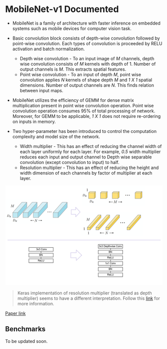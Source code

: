 # MobileNet-v1 Documented

* MobileNet is a family of architecture with faster inference on embedded systems
such as mobile devices for computer vision task.
* Basic convolution block consists of depth-wise convolution followed by point-wise
convolution. Each types of convolution is proceeded by RELU activation and batch normalization.

  * Depth wise convolution - To an input image of *M* channels, depth wise convolution consists
  of *M* kernels with depth of 1. Number of output channels is *M*. This extracts spatial features.
  * Point wise convolution - To an input of depth *M*, point wise convolution applies *N* kernels
  of shape depth *M* and *1 X 1* spatial dimensions. Number of output channels are *N*. This finds
  relation between input maps.


* MobileNet utilizes the efficiency of GEMM for dense matrix multiplication present in point wise
convolution operation. Point wise convolution operation consumes 95% of total processing of
network. Moreover, for GEMM to be applicable, *1 X 1* does not require re-ordering on inputs in memory.

* Two hyper-parameter has been introduced to control the computation complexity and model size of the
network.
  - Width multiplier - This has an effect of reducing the channel width of each layer uniformly for
  each layer. For example, *0.5* width multiplier reduces each input and output channel to Depth
  wise separable convolution (except convolution to input) to half.
  - Resolution multiplier - This has an effect of reducing the height and width dimension of each
  channels by factor of multiplier at each layer.

![mobilenet][mobilenet]

>Keras implementation of resolution multiplier (translated as depth multiplier) seems to have a different interpretation.
> Follow this [link](https://stats.stackexchange.com/questions/327410/keras-implementation-of-resolution-multiplier-or-depth-multiplier-in-mobilenet) for more information.

[Paper link](https://arxiv.org/pdf/1704.04861.pdf)

## Benchmarks

To be updated soon.

[mobilenet]: ../../res/mobilenet.jpg
